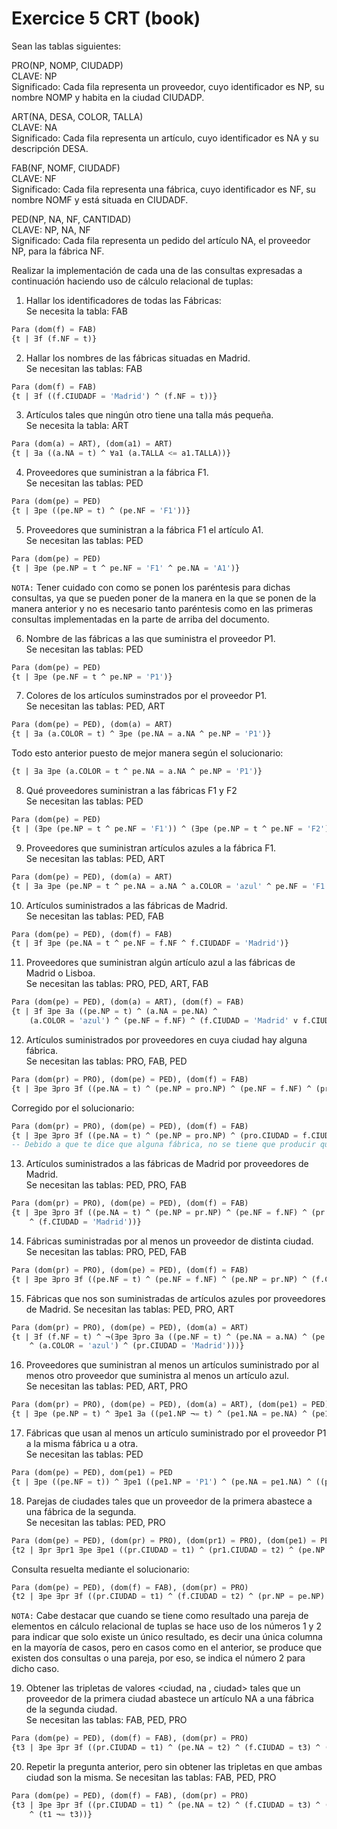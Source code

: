 # Exercice 5 CRT (book)

Sean las tablas siguientes:

PRO(NP, NOMP, CIUDADP)\
CLAVE: NP\
Significado: Cada fila representa un proveedor, cuyo identificador es NP, su nombre NOMP y habita en la ciudad CIUDADP.

ART(NA, DESA, COLOR, TALLA)\
CLAVE: NA\
Significado: Cada fila representa un artículo, cuyo identificador es NA y su descripción DESA.

FAB(NF, NOMF, CIUDADF)\
CLAVE: NF\
Significado: Cada fila representa una fábrica, cuyo identificador es NF, su nombre NOMF y está situada en CIUDADF.

PED(NP, NA, NF, CANTIDAD)\
CLAVE: NP, NA, NF\
Significado: Cada fila representa un pedido del artículo NA, el proveedor NP, para la fábrica NF.

Realizar la implementación de cada una de las consultas expresadas a continuación haciendo uso de 
cálculo relacional de tuplas:

1) Hallar los identificadores de todas las Fábricas:\
Se necesita la tabla: FAB
```sql
Para (dom(f) = FAB)
{t | ∃f (f.NF = t)}
```

2) Hallar los nombres de las fábricas situadas en Madrid.\
Se necesitan las tablas: FAB
```sql
Para (dom(f) = FAB)
{t | ∃f ((f.CIUDADF = 'Madrid') ^ (f.NF = t))}
```

3) Artículos tales que ningún otro tiene una talla más pequeña.\
Se necesita la tabla: ART
```sql
Para (dom(a) = ART), (dom(a1) = ART)
{t | ∃a ((a.NA = t) ^ ∀a1 (a.TALLA <= a1.TALLA))}
```

4) Proveedores que suministran a la fábrica F1.\
Se necesitan las tablas: PED
```sql
Para (dom(pe) = PED)
{t | ∃pe ((pe.NP = t) ^ (pe.NF = 'F1'))}
```

5) Proveedores que suministran a la fábrica F1 el artículo A1.\
Se necesitan las tablas: PED
```sql
Para (dom(pe) = PED)
{t | ∃pe (pe.NP = t ^ pe.NF = 'F1' ^ pe.NA = 'A1')}
```

`NOTA:` Tener cuidado con como se ponen los paréntesis para dichas consultas, ya que se pueden poner
de la manera en la que se ponen de la manera anterior y no es necesario tanto paréntesis como en las primeras
consultas implementadas en la parte de arriba del documento.

6) Nombre de las fábricas a las que suministra el proveedor P1.\
Se necesitan las tablas: PED
```sql
Para (dom(pe) = PED)
{t | ∃pe (pe.NF = t ^ pe.NP = 'P1')}
```

7) Colores de los artículos suminstrados por el proveedor P1.\
Se necesitan las tablas: PED, ART
```sql
Para (dom(pe) = PED), (dom(a) = ART)
{t | ∃a (a.COLOR = t) ^ ∃pe (pe.NA = a.NA ^ pe.NP = 'P1')}
```

Todo esto anterior puesto de mejor manera según el solucionario:
```sql
{t | ∃a ∃pe (a.COLOR = t ^ pe.NA = a.NA ^ pe.NP = 'P1')}
```

8) Qué proveedores suministran a las fábricas F1 y F2\
Se necesitan las tablas: PED
```sql
Para (dom(pe) = PED)
{t | (∃pe (pe.NP = t ^ pe.NF = 'F1')) ^ (∃pe (pe.NP = t ^ pe.NF = 'F2'))}
```

9) Proveedores que suministran artículos azules a la fábrica F1.\
Se necesitan las tablas: PED, ART
```sql
Para (dom(pe) = PED), (dom(a) = ART)
{t | ∃a ∃pe (pe.NP = t ^ pe.NA = a.NA ^ a.COLOR = 'azul' ^ pe.NF = 'F1')}
```

10) Artículos suministrados a las fábricas de Madrid.\
Se necesitan las tablas: PED, FAB
```sql
Para (dom(pe) = PED), (dom(f) = FAB)
{t | ∃f ∃pe (pe.NA = t ^ pe.NF = f.NF ^ f.CIUDADF = 'Madrid')}
```

11) Proveedores que suministran algún artículo azul a las fábricas de Madrid o Lisboa.\
Se necesitan las tablas: PRO, PED, ART, FAB
```sql
Para (dom(pe) = PED), (dom(a) = ART), (dom(f) = FAB)
{t | ∃f ∃pe ∃a ((pe.NP = t) ^ (a.NA = pe.NA) ^
    (a.COLOR = 'azul') ^ (pe.NF = f.NF) ^ (f.CIUDAD = 'Madrid' v f.CIUDAD = 'Lisboa'))}
```

12) Artículos suministrados por proveedores en cuya ciudad hay alguna fábrica.\
Se necesitan las tablas: PRO, FAB, PED
```sql
Para (dom(pr) = PRO), (dom(pe) = PED), (dom(f) = FAB)
{t | ∃pe ∃pro ∃f ((pe.NA = t) ^ (pe.NP = pro.NP) ^ (pe.NF = f.NF) ^ (pro.CIUDAD = f.CIUDAD))}
```

Corregido por el solucionario:
```sql
Para (dom(pr) = PRO), (dom(pe) = PED), (dom(f) = FAB)
{t | ∃pe ∃pro ∃f ((pe.NA = t) ^ (pe.NP = pro.NP) ^ (pro.CIUDAD = f.CIUDAD))}
-- Debido a que te dice que alguna fábrica, no se tiene que producir que (pe.NF = f.NF)
```

13) Artículos suministrados a las fábricas de Madrid por proveedores de Madrid.\
Se necesitan las tablas: PED, PRO, FAB
```sql
Para (dom(pr) = PRO), (dom(pe) = PED), (dom(f) = FAB)
{t | ∃pe ∃pro ∃f ((pe.NA = t) ^ (pe.NP = pr.NP) ^ (pe.NF = f.NF) ^ (pr.ciudad = 'Madrid')
    ^ (f.CIUDAD = 'Madrid'))}
```

14) Fábricas suministradas por al menos un proveedor de distinta ciudad.
Se necesitan las tablas: PRO, PED, FAB
```sql
Para (dom(pr) = PRO), (dom(pe) = PED), (dom(f) = FAB)
{t | ∃pe ∃pro ∃f ((pe.NF = t) ^ (pe.NF = f.NF) ^ (pe.NP = pr.NP) ^ (f.CIUDAD ¬= pr.CIUDAD))}
```

15) Fábricas que nos son suministradas de artículos azules por proveedores de Madrid.
Se necesitan las tablas: PED, PRO, ART
```sql
Para (dom(pr) = PRO), (dom(pe) = PED), (dom(a) = ART)
{t | ∃f (f.NF = t) ^ ¬(∃pe ∃pro ∃a ((pe.NF = t) ^ (pe.NA = a.NA) ^ (pe.NP = pr.NP)
    ^ (a.COLOR = 'azul') ^ (pr.CIUDAD = 'Madrid')))}
```

16) Proveedores que suministran al menos un artículos suministrado por al menos otro proveedor que suministra al
menos un artículo azul.\
Se necesitan las tablas: PED, ART, PRO
```sql
Para (dom(pr) = PRO), (dom(pe) = PED), (dom(a) = ART), (dom(pe1) = PED)
{t | ∃pe (pe.NP = t) ^ ∃pe1 ∃a ((pe1.NP ¬= t) ^ (pe1.NA = pe.NA) ^ (pe1.NA = a.NA) ^ (a.COLOR = 'azul'))}
```

17) Fábricas que usan al menos un artículo suministrado por el proveedor P1 a la misma fábrica u a otra.\
Se necesitan las tablas: PED
```sql
Para (dom(pe) = PED), dom(pe1) = PED
{t | ∃pe ((pe.NF = t)) ^ ∃pe1 ((pe1.NP = 'P1') ^ (pe.NA = pe1.NA) ^ ((pe1.NF = pe.NF) v (pe1.NF ¬= pe.NF)))}
```

18) Parejas de ciudades tales que un proveedor de la primera abastece a una fábrica de la segunda.\
Se necesitan las tablas: PED, PRO
```sql
Para (dom(pe) = PED), (dom(pr) = PRO), (dom(pr1) = PRO), (dom(pe1) = PED)
{t2 | ∃pr ∃pr1 ∃pe ∃pe1 ((pr.CIUDAD = t1) ^ (pr1.CIUDAD = t2) ^ (pe.NP = pr1.NP) ^ (pe1.NP = pr.NP))}
```

Consulta resuelta mediante el solucionario:
```sql
Para (dom(pe) = PED), (dom(f) = FAB), (dom(pr) = PRO)
{t2 | ∃pe ∃pr ∃f ((pr.CIUDAD = t1) ^ (f.CIUDAD = t2) ^ (pr.NP = pe.NP) ^ (pe.NF = f.NF))}
```

`NOTA:` Cabe destacar que cuando se tiene como resultado una pareja de elementos en cálculo relacional de tuplas
se hace uso de los números 1 y 2 para indicar que solo existe un único resultado, es decir una única columna en
la mayoría de casos, pero en casos como en el anterior, se produce que existen dos consultas o una pareja, por eso,
se indica el número 2 para dicho caso.

19) Obtener las tripletas de valores <ciudad, na , ciudad> tales que un proveedor de la primera ciudad abastece un 
artículo NA a una fábrica de la segunda ciudad.\
Se necesitan las tablas: FAB, PED, PRO
```sql
Para (dom(pe) = PED), (dom(f) = FAB), (dom(pr) = PRO)
{t3 | ∃pe ∃pr ∃f ((pr.CIUDAD = t1) ^ (pe.NA = t2) ^ (f.CIUDAD = t3) ^ (pr.NP = pe.NP) ^ (pe.NF = f.NF))}
```

20) Repetir la pregunta anterior, pero sin obtener las tripletas en que ambas ciudad son la misma.
Se necesitan las tablas: FAB, PED, PRO
```sql
Para (dom(pe) = PED), (dom(f) = FAB), (dom(pr) = PRO)
{t3 | ∃pe ∃pr ∃f ((pr.CIUDAD = t1) ^ (pe.NA = t2) ^ (f.CIUDAD = t3) ^ (pr.NP = pe.NP) ^ (pe.NF = f.NF)
    ^ (t1 ¬= t3))}
```